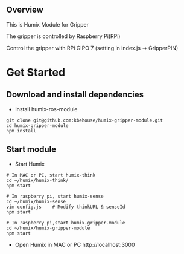 ## Overview

This is Humix Module for Gripper 

The gripper is controlled by Raspberry Pi(RPi)

Control the gripper with RPi GIPO 7   (setting in index.js -> GripperPIN)

# Get Started

## Download and install dependencies

* Install humix-ros-module
```
git clone git@github.com:kbehouse/humix-gripper-module.git
cd humix-gripper-module
npm install
```
## Start module

* Start Humix
```
# In MAC or PC, start humix-think
cd ~/humix/humix-think/
npm start

# In raspberry pi, start humix-sense
cd ~/humix/humix-sense
vim config.js    # Modify thinkURL & senseId
npm start

# In raspberry pi,start humix-gripper-module
cd ~/humix/humix-gripper-module
npm start
```

* Open Humix in MAC or PC
http://localhost:3000
